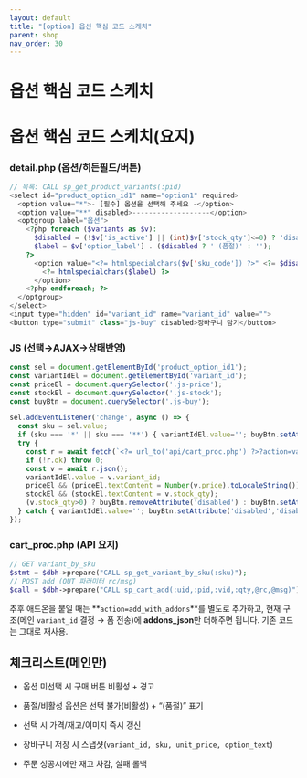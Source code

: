 ```yaml
---
layout: default
title: "[option] 옵션 핵심 코드 스케치"
parent: shop
nav_order: 30
---
```


# 옵션 핵심 코드 스케치


# 옵션 핵심 코드 스케치(요지)

### detail.php (옵션/히든필드/버튼)

```php
// 목록: CALL sp_get_product_variants(:pid)
<select id="product_option_id1" name="option1" required>
  <option value="*">- [필수] 옵션을 선택해 주세요 -</option>
  <option value="**" disabled>-------------------</option>
  <optgroup label="옵션">
    <?php foreach ($variants as $v):
      $disabled = (!$v['is_active'] || (int)$v['stock_qty']<=0) ? 'disabled' : '';
      $label = $v['option_label'] . ($disabled ? ' (품절)' : '');
    ?>
      <option value="<?= htmlspecialchars($v['sku_code']) ?>" <?= $disabled ?>>
        <?= htmlspecialchars($label) ?>
      </option>
    <?php endforeach; ?>
  </optgroup>
</select>
<input type="hidden" id="variant_id" name="variant_id" value="">
<button type="submit" class="js-buy" disabled>장바구니 담기</button>

```

### JS (선택→AJAX→상태반영)

```js
const sel = document.getElementById('product_option_id1');
const variantIdEl = document.getElementById('variant_id');
const priceEl = document.querySelector('.js-price');
const stockEl = document.querySelector('.js-stock');
const buyBtn = document.querySelector('.js-buy');

sel.addEventListener('change', async () => {
  const sku = sel.value;
  if (sku === '*' || sku === '**') { variantIdEl.value=''; buyBtn.setAttribute('disabled','disabled'); return; }
  try {
    const r = await fetch(`<?= url_to('api/cart_proc.php') ?>?action=variant_by_sku&sku=${encodeURIComponent(sku)}`);
    if (!r.ok) throw 0;
    const v = await r.json();
    variantIdEl.value = v.variant_id;
    priceEl && (priceEl.textContent = Number(v.price).toLocaleString());
    stockEl && (stockEl.textContent = v.stock_qty);
    (v.stock_qty>0) ? buyBtn.removeAttribute('disabled') : buyBtn.setAttribute('disabled','disabled');
  } catch { variantIdEl.value=''; buyBtn.setAttribute('disabled','disabled'); }
});

```


### cart_proc.php (API 요지)

```php
// GET variant_by_sku
$stmt = $dbh->prepare("CALL sp_get_variant_by_sku(:sku)");
// POST add (OUT 파라미터 rc/msg)
$call = $dbh->prepare("CALL sp_cart_add(:uid,:pid,:vid,:qty,@rc,@msg)");

```


추후 애드온을 붙일 때는 **`action=add_with_addons`**를 별도로 추가하고, 현재 구조(메인 `variant_id` 결정 → 폼 전송)에 **addons_json**만 더해주면 됩니다. 기존 코드는 그대로 재사용.

## 체크리스트(메인만)

-  옵션 미선택 시 구매 버튼 비활성 + 경고
    
-  품절/비활성 옵션은 선택 불가(비활성) + “(품절)” 표기
    
-  선택 시 가격/재고/이미지 즉시 갱신
    
-  장바구니 저장 시 스냅샷(`variant_id, sku, unit_price, option_text`)
    
-  주문 성공시에만 재고 차감, 실패 롤백
